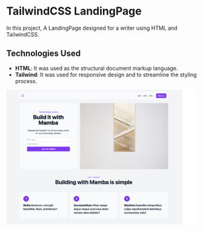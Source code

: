 # TailwindCSS LandingPage

In this project, A LandingPage designed for a writer using HTML and TailwindCSS. 



## Technologies Used

- **HTML**: It was used as the structural document markup language.
- **Tailwind**: It was used for responsive design and to streamline the styling process.

![github](images/landingpage.png)

